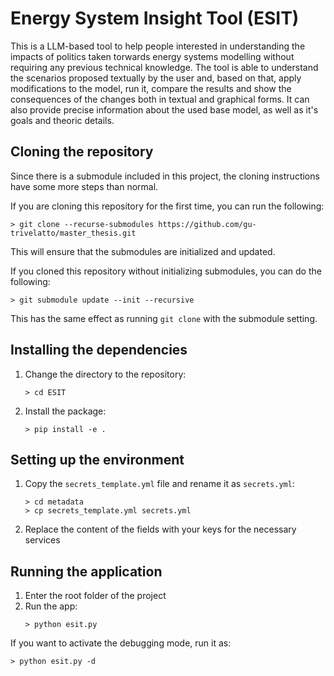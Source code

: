 # Energy System Insight Tool (ESIT)
This is a LLM-based tool to help people interested in understanding the impacts of politics taken torwards energy systems modelling without requiring any previous technical knowledge. The tool is able to understand the scenarios proposed textually by the user and, based on that,
apply modifications to the model, run it, compare the results and show the consequences of the changes both in textual and graphical forms.
It can also provide precise information about the used base model, as well as it's goals and theoric details.


## Cloning the repository

Since there is a submodule included in this project, the cloning instructions have some more steps than normal.

If you are cloning this repository for the first time, you can run the following:

```console
> git clone --recurse-submodules https://github.com/gu-trivelatto/master_thesis.git
```

This will ensure that the submodules are initialized and updated.

If you cloned this repository without initializing submodules, you can do the following:

```console
> git submodule update --init --recursive
```

This has the same effect as running `git clone` with the submodule setting.

## Installing the dependencies

1. Change the directory to the repository:
    ```console
    > cd ESIT
    ```
2. Install the package:
    ```console
    > pip install -e .
    ```

## Setting up the environment

1. Copy the `secrets_template.yml` file and rename it as `secrets.yml`:
   ```console
   > cd metadata
   > cp secrets_template.yml secrets.yml
   ```
2. Replace the content of the fields with your keys for the necessary services

## Running the application

1. Enter the root folder of the project
2. Run the app:
   ```console
   > python esit.py
   ```

If you want to activate the debugging mode, run it as:

```console
> python esit.py -d
```
